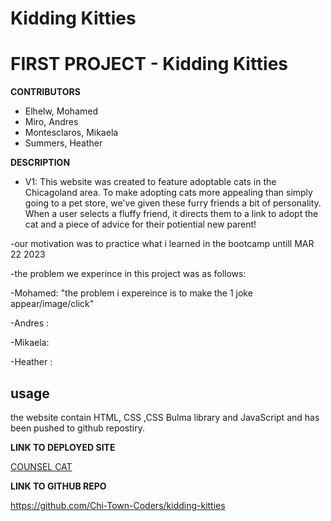 # Kidding Kitties

# FIRST PROJECT - Kidding Kitties

<STRONG> CONTRIBUTORS </STRONG>

* Elhelw, Mohamed
* Miro, Andres
* Montesclaros, Mikaela
* Summers, Heather


<STRONG> DESCRIPTION </strong>

* V1: This website was created to feature adoptable cats in the Chicagoland area. To make adopting cats more appealing than simply going to a pet store, we've given these furry friends a bit of personality. When a user selects a fluffy friend, it directs them to a link to adopt the cat and a piece of advice for their potiential new parent!

-our motivation was to practice what i learned in the bootcamp untill MAR 22 2023

-the problem we experince in this project was as follows:

  -Mohamed: "the problem i expereince is to make the 1 joke appear/image/click"
  
  -Andres : 
  
  -Mikaela: 
  
  -Heather : 

  ## usage
the website contain HTML, CSS ,CSS Bulma library and JavaScript and has been pushed to github repostiry.

<STRONG> LINK TO DEPLOYED SITE </strong>

[COUNSEL CAT](https://chi-town-coders.github.io/kidding-kitties/)

<STRONG> LINK TO GITHUB REPO </strong>

https://github.com/Chi-Town-Coders/kidding-kitties